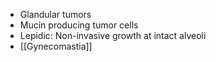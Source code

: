 - Glandular tumors
- Mucin producing tumor cells 
- Lepidic: Non-invasive growth at intact alveoli
- [[Gynecomastia]] 


